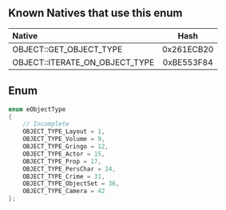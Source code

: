 ## Known Natives that use this enum

| Native | Hash |
| :------------ | :------------: |
| OBJECT::GET_OBJECT_TYPE | 0x261ECB20 |
| OBJECT::ITERATE_ON_OBJECT_TYPE | 0xBE553F84 |

## Enum

```cpp
enum eObjectType
{
	// Incomplete
	OBJECT_TYPE_Layout = 1,
	OBJECT_TYPE_Volume = 9,
	OBJECT_TYPE_Gringo = 12,
	OBJECT_TYPE_Actor = 15,
	OBJECT_TYPE_Prop = 17,
	OBJECT_TYPE_PersChar = 24,
	OBJECT_TYPE_Crime = 31,
	OBJECT_TYPE_ObjectSet = 36,
	OBJECT_TYPE_Camera = 42
};
```